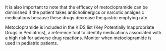 It is also important to note that the efficacy of metoclopramide can be diminished if the patient takes anticholinergics or narcotic analgesic medications because these drugs decrease the gastric emptying rate.

Metoclopramide is included in the KIDS list (Key Potentially Inappropriate Drugs in Pediatrics), a reference tool to identify medications associated with a high risk for adverse drug reactions. Monitor when metoclopramide is used in pediatric patients.